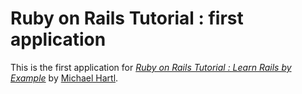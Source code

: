 # Ruby on Rails Tutorial : first application

This is the first application for 
[*Ruby on Rails Tutorial : Learn Rails by Example*](http://railstutorial.org/)
by [Michael Hartl](http://michaelhartl.com/).
